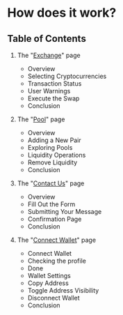 # How does it work?

## Table of Contents

1. The "[Exchange](./howdoesitwork/exchange-page.md)" page

   - Overview
   - Selecting Cryptocurrencies
   - Transaction Status
   - User Warnings
   - Execute the Swap
   - Conclusion

2. The "[Pool](./howdoesitwork/pool-page.md)" page

   - Overview
   - Adding a New Pair
   - Exploring Pools
   - Liquidity Operations
   - Remove Liquidity
   - Conclusion

3. The "[Contact Us](./howdoesitwork/contact-us-page.md)" page

   - Overview
   - Fill Out the Form
   - Submitting Your Message
   - Confirmation Page
   - Conclusion

4. The "[Connect Wallet](./howdoesitwork/connect-wallet-page.md)" page

   - Connect Wallet
   - Checking the profile
   - Done
   - Wallet Settings
   - Copy Address
   - Toggle Address Visibility
   - Disconnect Wallet
   - Conclusion
